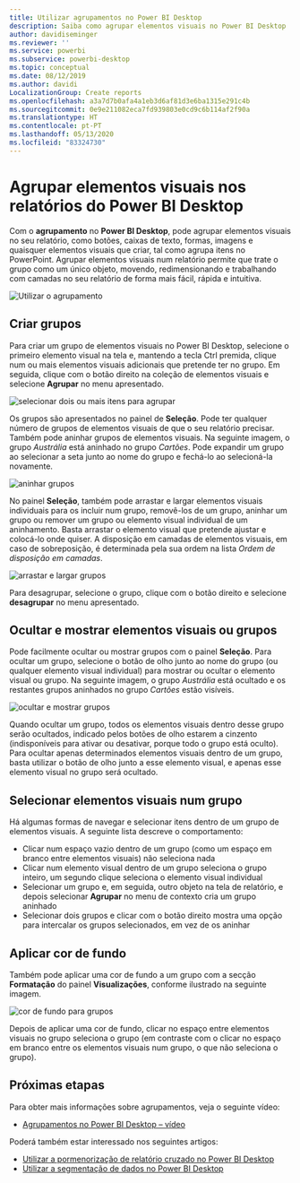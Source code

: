 ```yaml
---
title: Utilizar agrupamentos no Power BI Desktop
description: Saiba como agrupar elementos visuais no Power BI Desktop
author: davidiseminger
ms.reviewer: ''
ms.service: powerbi
ms.subservice: powerbi-desktop
ms.topic: conceptual
ms.date: 08/12/2019
ms.author: davidi
LocalizationGroup: Create reports
ms.openlocfilehash: a3a7d7b0afa4a1eb3d6af81d3e6ba1315e291c4b
ms.sourcegitcommit: 0e9e211082eca7fd939803e0cd9c6b114af2f90a
ms.translationtype: HT
ms.contentlocale: pt-PT
ms.lasthandoff: 05/13/2020
ms.locfileid: "83324730"
---
```

# <a name="group-visuals-in-power-bi-desktop-reports"></a>Agrupar elementos visuais nos relatórios do Power BI Desktop
Com o **agrupamento** no **Power BI Desktop**, pode agrupar elementos visuais no seu relatório, como botões, caixas de texto, formas, imagens e quaisquer elementos visuais que criar, tal como agrupa itens no PowerPoint. Agrupar elementos visuais num relatório permite que trate o grupo como um único objeto, movendo, redimensionando e trabalhando com camadas no seu relatório de forma mais fácil, rápida e intuitiva.

![Utilizar o agrupamento](media/desktop-grouping-visuals/grouping-visuals-01.png)


## <a name="creating-groups"></a>Criar grupos

Para criar um grupo de elementos visuais no Power BI Desktop, selecione o primeiro elemento visual na tela e, mantendo a tecla Ctrl premida, clique num ou mais elementos visuais adicionais que pretende ter no grupo. Em seguida, clique com o botão direito na coleção de elementos visuais e selecione **Agrupar** no menu apresentado.

![selecionar dois ou mais itens para agrupar](media/desktop-grouping-visuals/grouping-visuals-02.png)

Os grupos são apresentados no painel de **Seleção**. Pode ter qualquer número de grupos de elementos visuais de que o seu relatório precisar. Também pode aninhar grupos de elementos visuais. Na seguinte imagem, o grupo *Austrália* está aninhado no grupo *Cartões*. Pode expandir um grupo ao selecionar a seta junto ao nome do grupo e fechá-lo ao selecioná-la novamente. 

![aninhar grupos](media/desktop-grouping-visuals/grouping-visuals-03.png)

No painel **Seleção**, também pode arrastar e largar elementos visuais individuais para os incluir num grupo, removê-los de um grupo, aninhar um grupo ou remover um grupo ou elemento visual individual de um aninhamento. Basta arrastar o elemento visual que pretende ajustar e colocá-lo onde quiser. A disposição em camadas de elementos visuais, em caso de sobreposição, é determinada pela sua ordem na lista *Ordem de disposição em camadas*.

![arrastar e largar grupos](media/desktop-grouping-visuals/grouping-visuals-04.png)

Para desagrupar, selecione o grupo, clique com o botão direito e selecione **desagrupar** no menu apresentado.

## <a name="hide-and-show-visuals-or-groups"></a>Ocultar e mostrar elementos visuais ou grupos

Pode facilmente ocultar ou mostrar grupos com o painel **Seleção**. Para ocultar um grupo, selecione o botão de olho junto ao nome do grupo (ou qualquer elemento visual individual) para mostrar ou ocultar o elemento visual ou grupo. Na seguinte imagem, o grupo *Austrália* está ocultado e os restantes grupos aninhados no grupo *Cartões* estão visíveis.


![ocultar e mostrar grupos](media/desktop-grouping-visuals/grouping-visuals-05.png)

Quando ocultar um grupo, todos os elementos visuais dentro desse grupo serão ocultados, indicado pelos botões de olho estarem a cinzento (indisponíveis para ativar ou desativar, porque todo o grupo está oculto). Para ocultar apenas determinados elementos visuais dentro de um grupo, basta utilizar o botão de olho junto a esse elemento visual, e apenas esse elemento visual no grupo será ocultado.

## <a name="selecting-visuals-within-a-group"></a>Selecionar elementos visuais num grupo

Há algumas formas de navegar e selecionar itens dentro de um grupo de elementos visuais. A seguinte lista descreve o comportamento:

* Clicar num espaço vazio dentro de um grupo (como um espaço em branco entre elementos visuais) não seleciona nada
* Clicar num elemento visual dentro de um grupo seleciona o grupo inteiro, um segundo clique seleciona o elemento visual individual
* Selecionar um grupo e, em seguida, outro objeto na tela de relatório, e depois selecionar **Agrupar** no menu de contexto cria um grupo aninhado
* Selecionar dois grupos e clicar com o botão direito mostra uma opção para intercalar os grupos selecionados, em vez de os aninhar

## <a name="apply-background-color"></a>Aplicar cor de fundo

Também pode aplicar uma cor de fundo a um grupo com a secção **Formatação** do painel **Visualizações**, conforme ilustrado na seguinte imagem. 

![cor de fundo para grupos](media/desktop-grouping-visuals/grouping-visuals-06.png)

Depois de aplicar uma cor de fundo, clicar no espaço entre elementos visuais no grupo seleciona o grupo (em contraste com o clicar no espaço em branco entre os elementos visuais num grupo, o que não seleciona o grupo). 


## <a name="next-steps"></a>Próximas etapas
Para obter mais informações sobre agrupamentos, veja o seguinte vídeo:

* [Agrupamentos no Power BI Desktop – vídeo](https://youtu.be/sf4n7VXoQHY?t=10)

Poderá também estar interessado nos seguintes artigos:

* [Utilizar a pormenorização de relatório cruzado no Power BI Desktop](desktop-cross-report-drill-through.md)
* [Utilizar a segmentação de dados no Power BI Desktop](../visuals/power-bi-visualization-slicers.md)
